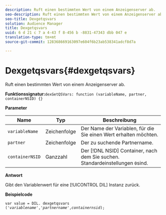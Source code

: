 ```yaml
---
description: Ruft einen bestimmten Wert von einem Anzeigenserver ab.
seo-description: Ruft einen bestimmten Wert von einem Anzeigenserver ab.
seo-title: Dexgetqsvars
solution: Audience Manager
title: Dexgetqsvars
uuid: 6 d 21 c 7 a 4-43 f 8-456 b -8831-47343 dbb 047 e
translation-type: tm+mt
source-git-commit: 128368669163097e604f6b23ab538341adcf8d7a

---
```



# Dexgetqsvars{#dexgetqsvars}

Ruft einen bestimmten Wert von einem Anzeigenserver ab.

**Funktionssignatur:**`dexGetQSVars: function (variableName, partner, containerNSID) {}`

<!-- 

r_dil_get_dexqsvars.xml

 -->

**Parameter**

| Name | Typ | Beschreibung |
|---|---|---|
| `variableName` | Zeichenfolge | Der Name der Variablen, für die Sie einen Wert erhalten möchten. |
| `partner` | Zeichenfolge | Der zu suchende Partnername. |
| `containerNSID` | Ganzzahl | Der [!DNL NSID] Container, nach dem Sie suchen. Standardeinstellungen `0`sind. |

**Antwort**

Gibt den Variablenwert für eine [!UICONTROL DIL] Instanz zurück.

**Beispielcode**

<pre class="java"><code>var value = DIL. dexgetqsvars ('<i>variablename</i>','<i>partnername</i>',<i>containernsid</i>);</code>
</pre>
